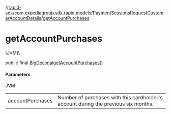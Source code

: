 //[rapid-sdk](../../../index.md)/[com.expediagroup.sdk.rapid.models](../index.md)/[PaymentSessionsRequestCustomerAccountDetails](index.md)/[getAccountPurchases](get-account-purchases.md)

# getAccountPurchases

[JVM]\

public final [BigDecimal](https://docs.oracle.com/javase/8/docs/api/java/math/BigDecimal.html)[getAccountPurchases](get-account-purchases.md)()

#### Parameters

JVM

| | |
|---|---|
| accountPurchases | Number of purchases with this cardholder's account during the previous six months. |
